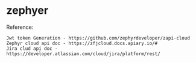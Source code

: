 # zephyer

Reference:

	Jwt token Generation - https://github.com/zephyrdeveloper/zapi-cloud
	Zephyr cloud api doc - https://zfjcloud.docs.apiary.io/#
	Jira clud api doc - https://developer.atlassian.com/cloud/jira/platform/rest/